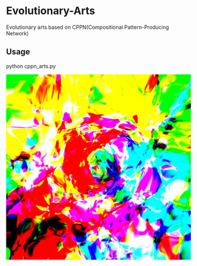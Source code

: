 # Evolutionary-Arts

Evolutionary arts based on CPPN(Compositional Pattern-Producing Network)

## Usage

python cppn_arts.py

![image](pic.jpg)
